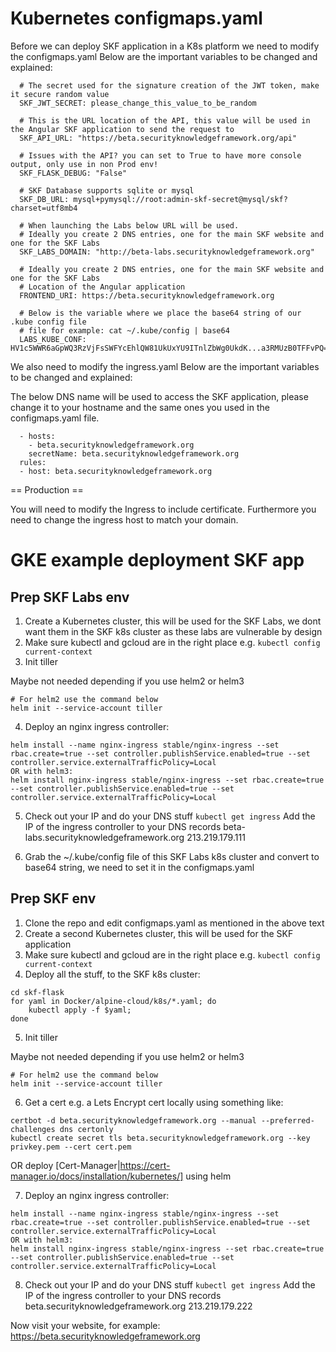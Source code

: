 # Kubernetes configmaps.yaml 

Before we can deploy SKF application in a K8s platform we need to modify the configmaps.yaml
Below are the important variables to be changed and explained:

```
  # The secret used for the signature creation of the JWT token, make it secure random value
  SKF_JWT_SECRET: please_change_this_value_to_be_random
```
```
  # This is the URL location of the API, this value will be used in the Angular SKF application to send the request to
  SKF_API_URL: "https://beta.securityknowledgeframework.org/api"
```
```
  # Issues with the API? you can set to True to have more console output, only use in non Prod env!
  SKF_FLASK_DEBUG: "False"
```
```
  # SKF Database supports sqlite or mysql
  SKF_DB_URL: mysql+pymysql://root:admin-skf-secret@mysql/skf?charset=utf8mb4
```
```
  # When launching the Labs below URL will be used.
  # Ideally you create 2 DNS entries, one for the main SKF website and one for the SKF Labs
  SKF_LABS_DOMAIN: "http://beta-labs.securityknowledgeframework.org"
```
```
  # Ideally you create 2 DNS entries, one for the main SKF website and one for the SKF Labs
  # Location of the Angular application
  FRONTEND_URI: https://beta.securityknowledgeframework.org
```
```
  # Below is the variable where we place the base64 string of our .kube config file
  # file for example: cat ~/.kube/config | base64
  LABS_KUBE_CONF: HV1c5WWR6aGpWQ3RzVjFsSWFYcEhlQW81UkUxYU9ITnlZbWg0UkdK...a3RMUzB0TFFvPQ==
```

We also need to modify the ingress.yaml
Below are the important variables to be changed and explained:

The below DNS name will be used to access the SKF application, please change it to your hostname and the same ones you used in the configmaps.yaml file.

```
  - hosts:
    - beta.securityknowledgeframework.org
    secretName: beta.securityknowledgeframework.org
  rules:
  - host: beta.securityknowledgeframework.org
```

== Production ==

You will need to modify the Ingress to include certificate.
Furthermore you need to change the ingress  host to match your domain.

# GKE example deployment SKF app
## Prep SKF Labs env

1. Create a Kubernetes cluster, this will be used for the SKF Labs, we dont want them in the SKF k8s cluster as these labs are vulnerable by design
2. Make sure kubectl and gcloud are in the right place e.g. `kubectl config current-context`
3. Init tiller

Maybe not needed depending if you use helm2 or helm3
```
# For helm2 use the command below
helm init --service-account tiller
```

4. Deploy an nginx ingress controller:

```
helm install --name nginx-ingress stable/nginx-ingress --set rbac.create=true --set controller.publishService.enabled=true --set controller.service.externalTrafficPolicy=Local
OR with helm3:
helm install nginx-ingress stable/nginx-ingress --set rbac.create=true --set controller.publishService.enabled=true --set controller.service.externalTrafficPolicy=Local
```

5. Check out your IP and do your DNS stuff `kubectl get ingress`
Add the IP of the ingress controller to your DNS records
beta-labs.securityknowledgeframework.org 213.219.179.111

6. Grab the ~/.kube/config file of this SKF Labs k8s cluster and convert to base64 string, we need to set it in the configmaps.yaml

## Prep SKF env

1. Clone the repo and edit configmaps.yaml as mentioned in the above text 
2. Create a second Kubernetes cluster, this will be used for the SKF application
3. Make sure kubectl and gcloud are in the right place e.g. `kubectl config current-context`
4. Deploy all the stuff, to the SKF k8s cluster:

```
cd skf-flask
for yaml in Docker/alpine-cloud/k8s/*.yaml; do
    kubectl apply -f $yaml;
done
```

5. Init tiller

Maybe not needed depending if you use helm2 or helm3
```
# For helm2 use the command below
helm init --service-account tiller
```

6. Get a cert e.g. a Lets Encrypt cert locally using something like:

```
certbot -d beta.securityknowledgeframework.org --manual --preferred-challenges dns certonly
kubectl create secret tls beta.securityknowledgeframework.org --key privkey.pem --cert cert.pem
```
OR
deploy [Cert-Manager|https://cert-manager.io/docs/installation/kubernetes/] using helm

7. Deploy an nginx ingress controller:

```
helm install --name nginx-ingress stable/nginx-ingress --set rbac.create=true --set controller.publishService.enabled=true --set controller.service.externalTrafficPolicy=Local
OR with helm3:
helm install nginx-ingress stable/nginx-ingress --set rbac.create=true --set controller.publishService.enabled=true --set controller.service.externalTrafficPolicy=Local
```

8. Check out your IP and do your DNS stuff `kubectl get ingress`
Add the IP of the ingress controller to your DNS records
beta.securityknowledgeframework.org 213.219.179.222

Now visit your website, for example: https://beta.securityknowledgeframework.org
